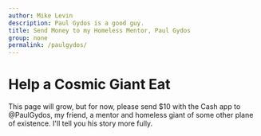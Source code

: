 ```yaml
---
author: Mike Levin
description: Paul Gydos is a good guy.
title: Send Money to my Homeless Mentor, Paul Gydos
group: none 
permalink: /paulgydos/
---
```


# Help a Cosmic Giant Eat

This page will grow, but for now, please send $10 with the Cash app to
@PaulGydos, my friend, a mentor and homeless giant of some other plane of
existence. I'll tell you his story more fully.
